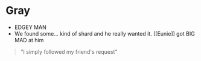 # Gray
- EDGEY MAN
- We found some... kind of shard and he really wanted it. [[Eunie]] got BIG MAD at him

> "I simply followed my friend's request"